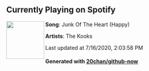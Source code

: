 ## Currently Playing on Spotify

[<img align="left" width="100" src="https://i.scdn.co/image/ab67616d00001e029b8326ac45405124151f7726">](https://open.spotify.com/album/2HfdqVaLccOvzfsHej9A8g)

**Song**: Junk Of The Heart (Happy)

**Artists**: The Kooks

Last updated at 7/16/2020, 2:03:58 PM

#### Generated with [20chan/github-now](https://github.com/20chan/github-now)